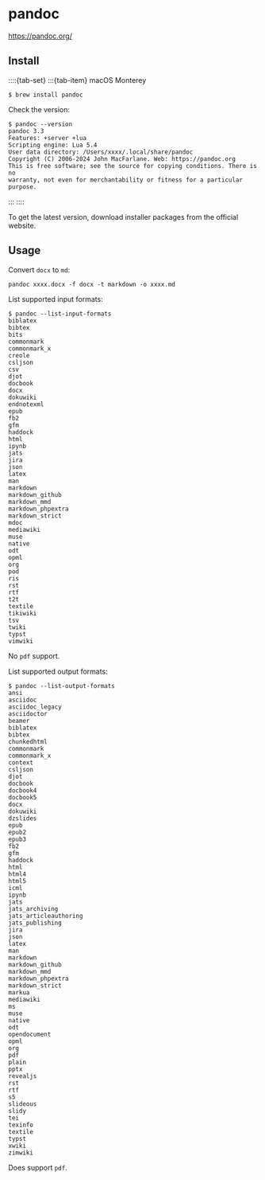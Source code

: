 # pandoc

<https://pandoc.org/>

## Install

::::{tab-set}
:::{tab-item} macOS Monterey

```console
$ brew install pandoc
```

Check the version:

```console
$ pandoc --version
pandoc 3.3
Features: +server +lua
Scripting engine: Lua 5.4
User data directory: /Users/xxxx/.local/share/pandoc
Copyright (C) 2006-2024 John MacFarlane. Web: https://pandoc.org
This is free software; see the source for copying conditions. There is no
warranty, not even for merchantability or fitness for a particular purpose.
```

:::
::::

To get the latest version, download installer packages from the official website.

## Usage

Convert `docx` to `md`:

```console
pandoc xxxx.docx -f docx -t markdown -o xxxx.md
```

List supported input formats:

```console
$ pandoc --list-input-formats
biblatex
bibtex
bits
commonmark
commonmark_x
creole
csljson
csv
djot
docbook
docx
dokuwiki
endnotexml
epub
fb2
gfm
haddock
html
ipynb
jats
jira
json
latex
man
markdown
markdown_github
markdown_mmd
markdown_phpextra
markdown_strict
mdoc
mediawiki
muse
native
odt
opml
org
pod
ris
rst
rtf
t2t
textile
tikiwiki
tsv
twiki
typst
vimwiki
```

No `pdf` support.

List supported output formats:

```console
$ pandoc --list-output-formats
ansi
asciidoc
asciidoc_legacy
asciidoctor
beamer
biblatex
bibtex
chunkedhtml
commonmark
commonmark_x
context
csljson
djot
docbook
docbook4
docbook5
docx
dokuwiki
dzslides
epub
epub2
epub3
fb2
gfm
haddock
html
html4
html5
icml
ipynb
jats
jats_archiving
jats_articleauthoring
jats_publishing
jira
json
latex
man
markdown
markdown_github
markdown_mmd
markdown_phpextra
markdown_strict
markua
mediawiki
ms
muse
native
odt
opendocument
opml
org
pdf
plain
pptx
revealjs
rst
rtf
s5
slideous
slidy
tei
texinfo
textile
typst
xwiki
zimwiki
```

Does support `pdf`.
